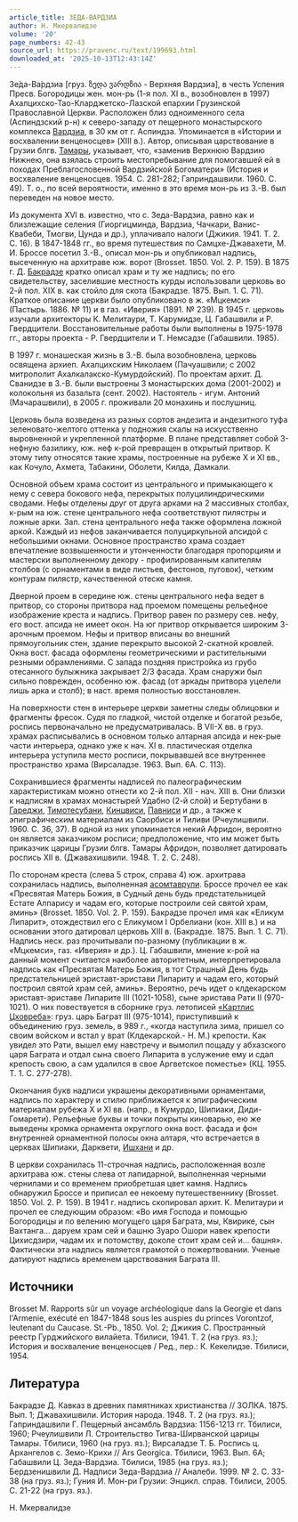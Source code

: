 ```yaml
---
article_title: ЗЕДА-ВАРДЗИА
author: Н. Мкервалидзе
volume: '20'
page_numbers: 42-43
source_url: https://pravenc.ru/text/199693.html
downloaded_at: '2025-10-13T12:43:14Z'
---
```


Зе́да-Ва́рдзиа [груз. ზედა ვარდზია - Верхняя Вардзиа], в честь Успения Пресв. Богородицы жен. мон-рь (1-я пол. XI в., возобновлен в 1997) Ахалцихско-Тао-Кларджетско-Лазской епархии Грузинской Православной Церкви. Расположен близ одноименного села (Аспиндзский р-н) к северо-западу от пещерного монастырского комплекса [Вардзиа](https://pravenc.ru/text/Вардзиа.html), в 30 км от г. Аспиндза. Упоминается в «Истории и восхвалении венценосцев» (XIII в.). Автор, описывая царствование в Грузии блгв. [Тамары](https://pravenc.ru/text/Тамара.html), указывает, что, «заменив Верхнюю Вардзию Нижнею, она взялась строить местопребывание для помогавшей ей в походах Преблагословенной Вардзийской Богоматери» (История и восхваление венценосцев. 1954. С. 281-282; Гаприндашвили. 1960. С. 49). Т. о., по всей вероятности, именно в это время мон-рь из З.-В. был переведен на новое место.

Из документа XVI в. известно, что с. Зеда-Вардзиа, равно как и близлежащие селения (Гиоргицминда, Вардзиа, Чачкари, Ванис-Квабеби, Тмогви, Цунда и др.), уплачивало налоги (Джикия. 1941. Т. 2. С. 16). В 1847-1848 гг., во время путешествия по Самцхе-Джавахети, М. И. Броссе посетил З.-В., описал мон-рь и опубликовал надпись, высеченную на архитраве юж. ворот (Brosset. 1850. Vol. 2. Р. 159). В 1875 г. Д. [Бакрадзе](https://pravenc.ru/text/Бакрадзе.html) кратко описал храм и ту же надпись; по его свидетельству, заселившие местность курды использовали церковь во 2-й пол. XIX в. как стойло для скота (Бакрадзе. 1875. Вып. 1. С. 71). Краткое описание церкви было опубликовано в ж. «Мцкемси» (Пастырь. 1886. № 11) и в газ. «Иверия» (1891. № 239). В 1945 г. церковь изучали архитекторы К. Мелитаури, Т. Карумидзе, Ц. Габашвили и Р. Гвердцители. Восстановительные работы были выполнены в 1975-1978 гг., авторы проекта - Р. Гвердцители и Т. Немсадзе (Габашвили. 1985).

В 1997 г. монашеская жизнь в З.-В. была возобновлена, церковь освящена архиеп. Ахалцихским Николаем (Пачуашвили; с 2002 митрополит Ахалкалакско-Кумурдойский). По проектам архит. Д. Сванидзе в З.-В. были выстроены 3 монастырских дома (2001-2002) и колокольня из базальта (сент. 2002). Настоятель - игум. Антоний (Мачарашвили), в 2005 г. проживали 20 монахинь и послушниц.

Церковь была возведена из разных сортов андезита и андезитного туфа зеленовато-желтого оттенка у подножия скалы на искусственно выровненной и укрепленной платформе. В плане представляет собой 3-нефную базилику, юж. неф к-рой превращен в открытый притвор. К этому типу относятся такие храмы, построенные на рубеже X и XI вв., как Кочуло, Ахмета, Табакини, Оболети, Килда, Дамкали.

Основной объем храма состоит из центрального и примыкающего к нему с севера бокового нефа, перекрытых полуцилиндрическими сводами. Нефы отделены друг от друга арками на 2 массивных столбах, к-рым на юж. стене центрального нефа соответствуют пилястры и ложные арки. Зап. стена центрального нефа также оформлена ложной аркой. Каждый из нефов заканчивается полуциркульной апсидой с небольшими окнами. Основное пространство храма создает впечатление возвышенности и утонченности благодаря пропорциям и мастерски выполненному декору - профилированным капителям столбов (с орнаментами в виде листьев, фестонов, пуговок), четким контурам пилястр, качественной отеске камня.

Дверной проем в середине юж. стены центрального нефа ведет в притвор, со стороны притвора над проемом помещены рельефное изображение креста и надпись. Притвор равен по размеру сев. нефу, его вост. апсида не имеет окон. На юг притвор открывается широким 3-арочным проемом. Нефы и притвор вписаны во внешний прямоугольник стен, здание перекрыто высокой 2-скатной кровлей. Окна вост. фасада оформлены геометрическими и растительными резными обрамлениями. С запада поздняя пристройка из грубо отесанного булыжника закрывает 2/3 фасада. Храм снаружи был сильно поврежден, особенно юж. фасад (от аркады притвора уцелели лишь арка и столб); в наст. время полностью восстановлен.

На поверхности стен в интерьере церкви заметны следы облицовки и фрагменты фресок. Судя по гладкой, чистой отделке и богатой резьбе, роспись первоначально не предусматривалась. В VII-X вв. в груз. храмах расписывались в основном только алтарная апсида и нек-рые части интерьера, однако уже к нач. XI в. пластическая отделка интерьера уступила место росписи, покрывавшей все внутреннее пространство храма (Вирсаладзе. 1963. Вып. 6А. C. 113).

Сохранившиеся фрагменты надписей по палеографическим характеристикам можно отнести ко 2-й пол. XII - нач. XIII в. Они близки к надписям в храмах монастырей Удабно (2-й слой) и Бертубани в [Гареджи](https://pravenc.ru/text/Гареджи.html), [Тимотесубани](https://pravenc.ru/text/Тимотесубани.html), [Кинцвиси](https://pravenc.ru/text/Кинцвиси.html), [Павниси](https://pravenc.ru/text/Павниси.html) и др., а также к эпиграфическим материалам из Саорбиси и Тиливи (Рчеулишвили. 1960. С. 36, 37). В одной из них упоминается некий Афридон, вероятно он является заказчиком росписи; предположение, что им может быть приказчик царицы Грузии блгв. Тамары Афридон, позволяет датировать роспись XII в. (Джавахишвили. 1948. Т. 2. С. 248).

По сторонам креста (слева 5 строк, справа 4) юж. архитрава сохранилась надпись, выполненная [асомтаврули](https://pravenc.ru/text/АСОМТАВРУЛИ.html). Броссе прочел ее как «Пресвятая Матерь Божия, в Судный день будь предстательницей Естате Алпарису и чадам его, которые построили сей святой храм, аминь» (Brosset. 1850. Vol. 2. Р. 159). Бакрадзе прочел имя как «Еликум Липарит», отождествил его с Еликумом I Орбелиани (кон. XIII в.) и на основании этого датировал церковь XIII в. (Бакрадзе. 1875. Вып. 1. С. 71). Надпись неск. раз прочитывали по-разному (публикации в ж. «Мцкемси», газ. «Иверия» и др.). Ц. Габашвили, мнение к-рой на данный момент считается наиболее авторитетным, интерпретировала надпись как «Пресвятая Матерь Божия, в тот Страшный День будь предстательницей эриставт-эристави Липариту и чадам его, который построил святой храм сей, аминь». Вероятно, речь идет о клдекарском эриставт-эриставе Липарите III (1021-1058), сыне эристава Рати II (970-1021). О них повествуется в сборнике груз. летописей [«Картлис Цховреба»](<https://pravenc.ru/text/ Картлис Цховреба .html>): груз. царь Баграт III (975-1014), приступивший к объединению груз. земель, в 989 г., «когда наступила зима, пришел со своим войском и встал у врат (Клдекарской.- Н. М.) крепости. Как увидел это Рати, вышел ему навстречу и вымолил пощаду у абхазского царя Баграта и отдал сына своего Липарита в услужение ему и сдал крепость свою, а сам удалился в свое Аргветское поместье» (КЦ. 1955. Т. 1. С. 277-278).

Окончания букв надписи украшены декоративными орнаментами, надпись по характеру и стилю приближается к эпиграфическим материалам рубежа X и XI вв. (напр., в Кумурдо, Шипиаки, Диди-Гомарети). Рельефные буквы и точки покрыты киноварью, ею же выведены кромка орнамента округлого окна вост. фасада и фон внутренней орнаментной полосы окна алтаря, что встречается в церквах Шипиаки, Дарквети, [Ишхани](https://pravenc.ru/text/Ишхани.html) и др.

В церкви сохранилась 11-строчная надпись, расположенная возле архитрава юж. стены слева от лапидарной, выполненная черными чернилами и со временем приобретшая цвет камня. Надпись обнаружил Броссе и приписал ее некоему путешественнику (Brosset. 1850. Vol. 2. Р. 159). В 1941 г. надпись скопировал архит. К. Мелитаури и прочел ее следующим образом: «Во имя Господа и помощью Богородицы и по велению могущего царя Баграта, мы, Квирике, сын Вахтанга... даруем храм сей и башню Зуаро Ошори навек крепости Цихисдзири, чадам их и потомству, доколе стоит храм сей и... башня». Фактически эта надпись является грамотой о пожертвовании. Ученые датируют надпись временем царствования Баграта III.

## Источники

Brosset M. Rapports sûr un voyage archéologique dans la Georgie et dans l'Armenie, exécuté en 1847-1848 sous les auspies du princes Vorontzof, leutenant du Caucase. St.-Pb., 1850. Vol. 2; Джикия С. Пространный реестр Гурджийского вилайета. Тбилиси, 1941. Т. 2 (на груз. яз.); История и восхваление венценосцев / Ред., пер.: К. Кекелидзе. Тбилиси, 1954.

## Литература

Бакрадзе Д. Кавказ в древних памятниках христианства // ЗОЛКА. 1875. Вып. 1; Джавахишвили. История народа. 1948. Т. 2 (на груз. яз.); Гаприндашвили Г. Пещерный ансамбль Вардзиа: 1156-1213 гг. Тбилиси, 1960; Рчеулишвили Л. Строительство Тигва-Ширванской царицы Тамары. Тбилиси, 1960 (на груз. яз.); Вирсаладзе Т. Б. Роспись ц. Архангелов с. Земо-Крихи // Ars Georgica. Тбилиси, 1963. Вып. 6А; Габашвили Ц. Зеда-Вардзиа. Тбилиси, 1985 (на груз. яз.); Бердзенишвили Д. Надписи Зеда-Вардзиа // Аналеби. 1999. № 2. С. 33-38 (на груз. яз.); Гуния И. Мон-ри Грузии: Энцикл. справ. Тбилиси, 2005. С. 21-22 (на груз. яз.).

Н. Мкервалидзе

